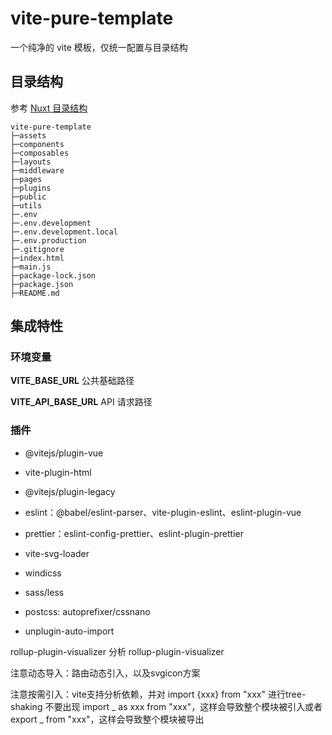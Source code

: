 # vite-pure-template

一个纯净的 vite 模板，仅统一配置与目录结构

## 目录结构

参考 [Nuxt 目录结构](https://nuxt.com/docs/guide/directory-structure/app)

```
vite-pure-template
├─assets
├─components
├─composables
├─layouts
├─middleware
├─pages
├─plugins
├─public
├─utils
├─.env
├─.env.development
├─.env.development.local
├─.env.production
├─.gitignore
├─index.html
├─main.js
├─package-lock.json
├─package.json
├─README.md
```

## 集成特性

### 环境变量

**VITE_BASE_URL** 公共基础路径

**VITE_API_BASE_URL** API 请求路径

### 插件

- @vitejs/plugin-vue

- vite-plugin-html

- @vitejs/plugin-legacy

- eslint：@babel/eslint-parser、vite-plugin-eslint、eslint-plugin-vue

- prettier：eslint-config-prettier、eslint-plugin-prettier

- vite-svg-loader

- windicss

- sass/less

- postcss: autoprefixer/cssnano

- unplugin-auto-import

rollup-plugin-visualizer 分析 rollup-plugin-visualizer

注意动态导入：路由动态引入，以及svgicon方案

注意按需引入：vite支持分析依赖，并对 import {xxx} from "xxx" 进行tree-shaking
不要出现 import _ as xxx from "xxx"，这样会导致整个模块被引入或者export _ from "xxx"，这样会导致整个模块被导出
